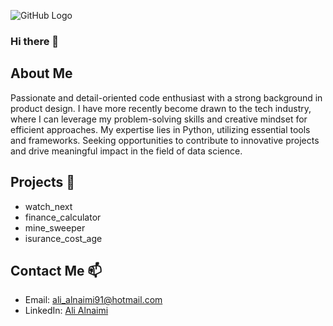 ![GitHub Logo](/images/logo.png)

### Hi there 👋

## About Me

Passionate and detail-oriented code enthusiast with a strong background in product design. 
I have more recently become drawn to the tech industry, where I can leverage my problem-solving skills and creative mindset for efficient approaches. 
My expertise lies in Python, utilizing essential tools and frameworks. 
Seeking opportunities to contribute to innovative projects and drive meaningful impact in the field of data science.

## Projects 🔭

- watch_next
- finance_calculator
- mine_sweeper
- isurance_cost_age

## Contact Me 📫 

- Email: ali_alnaimi91@hotmail.com
- LinkedIn: [Ali Alnaimi](www.linkedin.com/in/alialnaimi)
